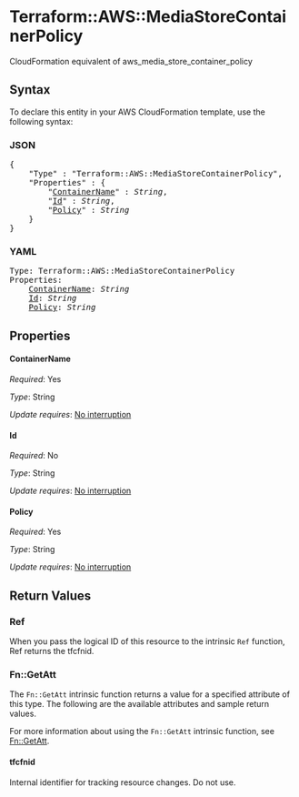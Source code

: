 # Terraform::AWS::MediaStoreContainerPolicy

CloudFormation equivalent of aws_media_store_container_policy

## Syntax

To declare this entity in your AWS CloudFormation template, use the following syntax:

### JSON

<pre>
{
    "Type" : "Terraform::AWS::MediaStoreContainerPolicy",
    "Properties" : {
        "<a href="#containername" title="ContainerName">ContainerName</a>" : <i>String</i>,
        "<a href="#id" title="Id">Id</a>" : <i>String</i>,
        "<a href="#policy" title="Policy">Policy</a>" : <i>String</i>
    }
}
</pre>

### YAML

<pre>
Type: Terraform::AWS::MediaStoreContainerPolicy
Properties:
    <a href="#containername" title="ContainerName">ContainerName</a>: <i>String</i>
    <a href="#id" title="Id">Id</a>: <i>String</i>
    <a href="#policy" title="Policy">Policy</a>: <i>String</i>
</pre>

## Properties

#### ContainerName

_Required_: Yes

_Type_: String

_Update requires_: [No interruption](https://docs.aws.amazon.com/AWSCloudFormation/latest/UserGuide/using-cfn-updating-stacks-update-behaviors.html#update-no-interrupt)

#### Id

_Required_: No

_Type_: String

_Update requires_: [No interruption](https://docs.aws.amazon.com/AWSCloudFormation/latest/UserGuide/using-cfn-updating-stacks-update-behaviors.html#update-no-interrupt)

#### Policy

_Required_: Yes

_Type_: String

_Update requires_: [No interruption](https://docs.aws.amazon.com/AWSCloudFormation/latest/UserGuide/using-cfn-updating-stacks-update-behaviors.html#update-no-interrupt)

## Return Values

### Ref

When you pass the logical ID of this resource to the intrinsic `Ref` function, Ref returns the tfcfnid.

### Fn::GetAtt

The `Fn::GetAtt` intrinsic function returns a value for a specified attribute of this type. The following are the available attributes and sample return values.

For more information about using the `Fn::GetAtt` intrinsic function, see [Fn::GetAtt](https://docs.aws.amazon.com/AWSCloudFormation/latest/UserGuide/intrinsic-function-reference-getatt.html).

#### tfcfnid

Internal identifier for tracking resource changes. Do not use.

